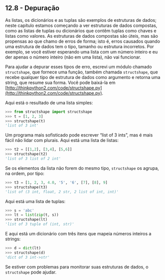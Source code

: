 ## 12.8 - Depuração

As listas, os dicionários e as tuplas são exemplos de estruturas de dados; neste capítulo estamos começando a ver estruturas de dados compostas, como as listas de tuplas ou dicionários que contêm tuplas como chaves e listas como valores. As estruturas de dados compostas são úteis, mas são propensas ao que chamo de erros de forma; isto é, erros causados quando uma estrutura de dados tem o tipo, tamanho ou estrutura incorretos. Por exemplo, se você estiver esperando uma lista com um número inteiro e eu der apenas o número inteiro (não em uma lista), não vai funcionar.

Para ajudar a depurar esses tipos de erro, escrevi um módulo chamado `structshape`, que fornece uma função, também chamada `structshape`, que recebe qualquer tipo de estrutura de dados como argumento e retorna uma string, que resume sua forma. Você pode baixá-la em [http://thinkpython2.com/code/structshape.py](http://thinkpython2.com/code/structshape.py).

Aqui está o resultado de uma lista simples:

```python
>>> from structshape import structshape
>>> t = [1, 2, 3]
>>> structshape(t)
'list of 3 int'
```

Um programa mais sofisticado pode escrever “list of 3 ints”, mas é mais fácil não lidar com plurais. Aqui está uma lista de listas:

```python
>>> t2 = [[1,2], [3,4], [5,6]]
>>> structshape(t2)
'list of 3 list of 2 int'
```

Se os elementos da lista não forem do mesmo tipo, `structshape` os agrupa, na ordem, por tipo:

```python
>>> t3 = [1, 2, 3, 4.0, '5', '6', [7], [8], 9]
>>> structshape(t3)
'list of (3 int, float, 2 str, 2 list of int, int)'
```

Aqui está uma lista de tuplas:

```python
>>> s = 'abc'
>>> lt = list(zip(t, s))
>>> structshape(lt)
'list of 3 tuple of (int, str)'
```
E aqui está um dicionário com três itens que mapeia números inteiros a strings:

```python
>>> d = dict(lt)
>>> structshape(d)
'dict of 3 int->str'
```

Se estiver com problemas para monitorar suas estruturas de dados, o `structshape` pode ajudar.
